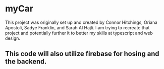 # myCar

This project was originally set up and created by Connor Hitchings, Oriana Apostoli, Sadye Franklin, and Sarah Al Hajli. I am trying to recreate that project and potentially further it to better my skills at typescript and web design.

## This code will also utilize firebase for hosing and the backend.
